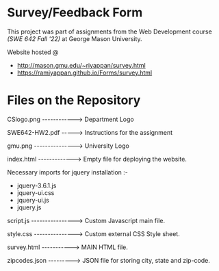 # Survey/Feedback Form

This project was part of assignments from the Web Development course *(SWE 642 Fall '22)* at George Mason University.

Website hosted @ 
  - http://mason.gmu.edu/~riyappan/survey.html
  - https://ramiyappan.github.io/Forms/survey.html
  
# Files on the Repository

CSlogo.png ------------> Department Logo

SWE642-HW2.pdf -----> Instructions for the assignment

gmu.png ---------------> University Logo

index.html -------------> Empty file for deploying the website.

Necessary imports for jquery installation :-
  - jquery-3.6.1.js 
  - jquery-ui.css 
  - jquery-ui.js 
  - jquery.js
  
script.js ----------------> Custom Javascript main file.

style.css ---------------> Custom external CSS Style sheet.

survey.html -----------> MAIN HTML file.

zipcodes.json ---------> JSON file for storing city, state and zip-code.

